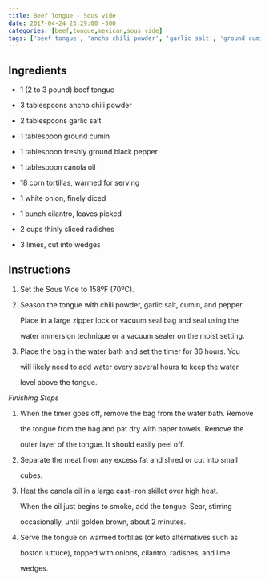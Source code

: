 ```yaml
---
title: Beef Tongue - Sous vide
date: 2017-04-24 23:29:00 -500
categories: [beef,tongue,mexican,sous vide]
tags: ['beef tongue', 'ancho chili powder', 'garlic salt', 'ground cumin', 'freshly ground black pepper', 'canola oil', 'corn tortillas', 'white onion', 'cilantro', 'radishes', 'limes', 'sous vide', 'seasoning', 'sealing', 'water immersion technique', 'vacuum sealer', 'water bath', 'pat dry', 'peeling', 'shredding', 'cutting', 'heating', 'searing', 'serving']
---
```



## Ingredients



-   1 (2 to 3 pound) beef tongue

-   3 tablespoons ancho chili powder

-   2 tablespoons garlic salt

-   1 tablespoon ground cumin

-   1 tablespoon freshly ground black pepper

-   1 tablespoon canola oil

-   18 corn tortillas, warmed for serving

-   1 white onion, finely diced

-   1 bunch cilantro, leaves picked

-   2 cups thinly sliced radishes

-   3 limes, cut into wedges



## Instructions

1.  Set the Sous Vide to 158ºF (70ºC).

2.  Season the tongue with chili powder, garlic salt, cumin, and pepper.

    Place in a large zipper lock or vacuum seal bag and seal using the

    water immersion technique or a vacuum sealer on the moist setting.

3.  Place the bag in the water bath and set the timer for 36 hours. You

    will likely need to add water every several hours to keep the water

    level above the tongue.



*Finishing Steps*



1.  When the timer goes off, remove the bag from the water bath. Remove

    the tongue from the bag and pat dry with paper towels. Remove the

    outer layer of the tongue. It should easily peel off.

2.  Separate the meat from any excess fat and shred or cut into small

    cubes.

3.  Heat the canola oil in a large cast-iron skillet over high heat.

    When the oil just begins to smoke, add the tongue. Sear, stirring

    occasionally, until golden brown, about 2 minutes.

4.  Serve the tongue on warmed tortillas (or keto alternatives such as

    boston luttuce), topped with onions, cilantro, radishes, and lime

    wedges.

